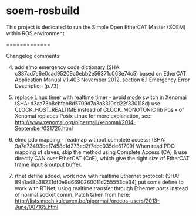 soem-rosbuild
=============

This project is dedicated to run the Simple Open EtherCAT Master (SOEM) within ROS environment 


=============

Changelog comments:

4. add elmo emergency code dictionary
(SHA: c387ad7e6e0cad95209c0ebb2e56371c063e74c5)
based on EtherCAT Application Manual v.1.403 November 2012, section 6.1 Emergency Error Description (p.73)

3. replace Linux timer with realtime timer - avoid mode switch in Xenomai
(SHA: d3aa73b8cbfab8d5709d7a3a3310cd22f330118d)
use CLOCK_HOST_REALTIME instead of CLOCK_MONOTONIC
lib Posix of Xenomai replaces Posix Linux
for more explanation, see: 
http://www.xenomai.org/pipermail/xenomai/2014-September/031720.html

2. elmo pdo mapping - readmap without complete access:
(SHA: 9a7e73493bef7458c1d273ed2f7ebc035de61709)
When read PDO mapping of slaves, skip the method using Complete Access (CA) & use directly CAN over EtherCAT (CoE), which give the right size of EtherCAT frame input & output buffer. 

1. rtnet define added, work now with realtime Ethernet protocol:
(SHA: 89a1a48b38231df0e9d6690260011d255553ce34)
put some define to work with RTNet, using realtime transfer through Ethernet ports instead of normal socket comm. Patch taken from here: 
http://lists.mech.kuleuven.be/pipermail/orocos-users/2013-June/007165.html
